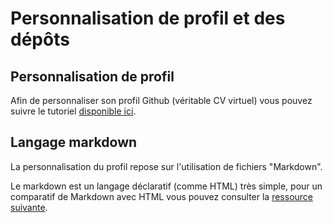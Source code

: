 # Personnalisation de profil et des dépôts

## Personnalisation de profil

Afin de personnaliser son profil Github (véritable CV virtuel) vous pouvez suivre le tutoriel [disponible ici](https://code-garage.com/blog/comment-personnaliser-son-profil-github-avec-un-fichier-readme).

## Langage markdown

La personnalisation du profil repose sur l'utilisation de fichiers "Markdown".

Le markdown est un langage déclaratif (comme HTML) très simple, pour un comparatif de Markdown avec HTML vous pouvez consulter la [ressource suivante](https://www.markdownguide.org/basic-syntax/).




